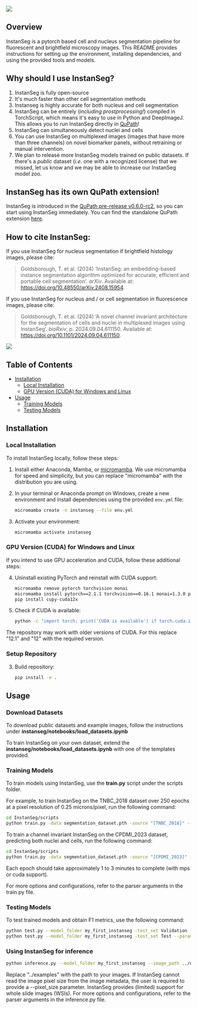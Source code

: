
<!-- 
<p align="center">
  <img src="./assets/instanseg_logo.png" alt="Instanseg Logo" width="25%">
</p> -->
![](https://github.com/ThibautGoldsborough/instanseg_thibaut/blob/main/assets/instanseg_logo.png)




## Overview

InstanSeg is a pytorch based cell and nucleus segmentation pipeline for fluorescent and brightfield microscopy images. This README provides instructions for setting up the environment, installing dependencies, and using the provided tools and models.

## Why should I use InstanSeg?

1. InstanSeg is fully open-source
2. It's much faster than other cell segmentation methods
3. Instanseg is highly accurate for both nucleus and cell segmentation
5. InstanSeg can be entirely (_including prostprocessing!_) compiled in TorchScript, which means it's easy to use in Python and DeepImageJ. This allows you to run InstanSeg directly in [QuPath](https://qupath.github.io/)!
6. InstanSeg can simultaneously detect nuclei and cells
7. You can use InstanSeg on multiplexed images (images that have more than three channels) on novel biomarker panels, without retraining or manual intervention.
8. We plan to release more InstanSeg models trained on public datasets. If there's a _public_ dataset (_i.e._ one with a recognized license) that we missed, let us know and we may be able to increase our InstanSeg model zoo.

## InstanSeg has its own QuPath extension!

InstanSeg is introduced in the [QuPath pre-release v0.6.0-rc2](https://github.com/qupath/qupath/releases/tag/v0.6.0-rc2), so you can start using InstanSeg immediately. You can find the standalone QuPath extension [here](https://github.com/qupath/qupath-extension-instanseg).

## How to cite InstanSeg:

If you use InstanSeg for nucleus segmentation if brightfield histology images, please cite:

> Goldsborough, T. et al. (2024) ‘InstanSeg: an embedding-based instance segmentation algorithm optimized for accurate, efficient and portable cell segmentation’. _arXiv_. Available at: https://doi.org/10.48550/arXiv.2408.15954.

If you use InstanSeg for nucleus and / or cell segmentation in fluorescence images, please cite:

> Goldsborough, T. et al. (2024) ‘A novel channel invariant architecture for the segmentation of cells and nuclei in multiplexed images using InstanSeg’. _bioRxiv_, p. 2024.09.04.611150. Available at: https://doi.org/10.1101/2024.09.04.611150.


<!-- 
<p align="center">
  <img src="./assets/instanseg_main_figure.png" alt="Instanseg Main Figure" width="50%">
</p> -->


![](https://github.com/ThibautGoldsborough/instanseg_thibaut/blob/main/assets/instanseg_main_figure.png)

## Table of Contents

- [Installation](#installation)
  - [Local Installation](#local-installation)
  - [GPU Version (CUDA) for Windows and Linux](#gpu-version-cuda-for-windows-and-linux)
- [Usage](#usage)
  - [Training Models](#training-models)
  - [Testing Models](#testing-models)

## Installation

### Local Installation

To install InstanSeg locally, follow these steps:

1. Install either Anaconda, Mamba, or [micromamba](https://mamba.readthedocs.io/en/latest/installation/micromamba-installation.html). We use micromamba for speed and simplicity, but you can replace "micromamba" with the distribution you are using.

2. In your terminal or Anaconda prompt on Windows, create a new environment and install dependencies using the provided `env.yml` file:
    ```bash
    micromamba create -n instanseg --file env.yml
    ```

3. Activate your environment:
    ```bash
    micromamba activate instanseg
    ```

### GPU Version (CUDA) for Windows and Linux

If you intend to use GPU acceleration and CUDA, follow these additional steps:

4. Uninstall existing PyTorch and reinstall with CUDA support:
    ```bash
    micromamba remove pytorch torchvision monai
    micromamba install pytorch==2.1.1 torchvision==0.16.1 monai=1.3.0 pytorch-cuda=12.1 -c conda-forge -c pytorch -c nvidia
    pip install cupy-cuda12x
    ```

5. Check if CUDA is available:
    ```bash
    python -c "import torch; print('CUDA is available') if torch.cuda.is_available() else print('CUDA is not available')"
    ```

The repository may work with older versions of CUDA. For this replace "12.1" and "12" with the required version. 

### Setup Repository

3. Build repository:
    ```bash
    pip install -e .
    ```

## Usage

### Download Datasets

To download public datasets and example images, follow the instructions under **instanseg/notebooks/load_datasets.ipynb**

To train InstanSeg on your own dataset, extend the **instanseg/notebooks/load_datasets.ipynb** with one of the templates provided.

### Training Models

To train models using InstanSeg, use the **train.py** script under the scripts folder.

For example, to train InstanSeg on the TNBC_2018 dataset over 250 epochs at a pixel resolution of 0.25 microns/pixel, run the following command:
```bash
cd InstanSeg/scripts
python train.py -data segmentation_dataset.pth -source "[TNBC_2018]" --num_epochs 250 --experiment_str my_first_instanseg --requested_pixel_size 0.25
```

To train a channel invariant InstanSeg on the CPDMI_2023 dataset, predicting both nuclei and cells, run the following command:
```bash
cd InstanSeg/scripts
python train.py -data segmentation_dataset.pth -source "[CPDMI_2023]" --num_epochs 250 --experiment_str my_first_instanseg -target NC --channel_invariant True --requested_pixel_size 0.5
```

Each epoch should take approximately 1 to 3 minutes to complete (with mps or cuda support).

For more options and configurations, refer to the parser arguments in the train.py file.

### Testing Models

To test trained models and obtain F1 metrics, use the following command:
```bash
python test.py --model_folder my_first_instanseg -test_set Validation --optimize_hyperparameters True
python test.py --model_folder my_first_instanseg -test_set Test --params best_params
```

### Using InstanSeg for inference

```bash
python inference.py --model_folder my_first_instanseg --image_path ../examples
```
Replace "../examples" with the path to your images. If InstanSeg cannot read the image pixel size from the image metadata, the user is required to provide a --pixel_size parameter. InstanSeg provides (limited) support for whole slide images (WSIs). For more options and configurations, refer to the parser arguments in the inference.py file.
